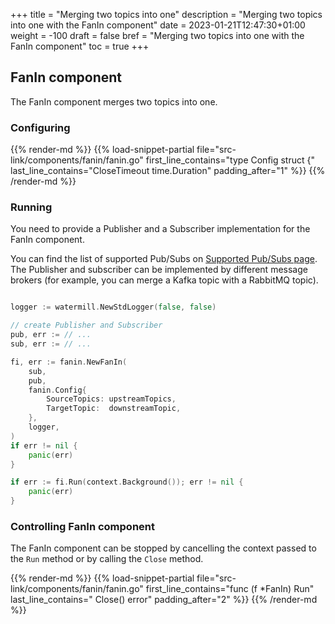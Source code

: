 +++
title = "Merging two topics into one"
description = "Merging two topics into one with the FanIn component"
date = 2023-01-21T12:47:30+01:00
weight = -100
draft = false
bref = "Merging two topics into one with the FanIn component"
toc = true
+++

## FanIn component

The FanIn component merges two topics into one.

### Configuring

{{% render-md %}}
{{% load-snippet-partial file="src-link/components/fanin/fanin.go" first_line_contains="type Config struct {" last_line_contains="CloseTimeout time.Duration" padding_after="1" %}}
{{% /render-md %}}

### Running

You need to provide a Publisher and a Subscriber implementation for the FanIn component.

You can find the list of supported Pub/Subs on [Supported Pub/Subs page](/pubsubs/).
The Publisher and subscriber can be implemented by different message brokers (for example, you can merge a Kafka topic with a RabbitMQ topic).

```go

logger := watermill.NewStdLogger(false, false)

// create Publisher and Subscriber
pub, err := // ...
sub, err := // ...

fi, err := fanin.NewFanIn(
    sub,
    pub,
    fanin.Config{
        SourceTopics: upstreamTopics,
        TargetTopic:  downstreamTopic,
    },
    logger,
)
if err != nil {
    panic(err)
}

if err := fi.Run(context.Background()); err != nil {
    panic(err)
}
```

### Controlling FanIn component

The FanIn component can be stopped by cancelling the context passed to the `Run` method or by calling the `Close` method.

{{% render-md %}}
{{% load-snippet-partial file="src-link/components/fanin/fanin.go" first_line_contains="func (f *FanIn) Run" last_line_contains=" Close() error" padding_after="2" %}}
{{% /render-md %}}
